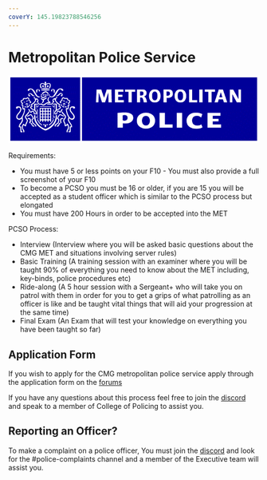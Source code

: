 ```yaml
---
coverY: 145.19823788546256
---
```


# Metropolitan Police Service

![](<../.gitbook/assets/image (93).png>)

Requirements:

* You must have 5 or less points on your F10 - You must also provide a full screenshot of your F10&#x20;
* To become a PCSO you must be 16 or older, if you are 15 you will be accepted as a student officer which is similar to the PCSO process but elongated&#x20;
* You must have 200 Hours in order to be accepted into the MET

PCSO Process:

* Interview (Interview where you will be asked basic questions about the CMG MET and situations involving server rules)&#x20;
* Basic Training (A training session with an examiner where you will be taught 90% of everything you need to know about the MET including, key-binds, police procedures etc)&#x20;
* Ride-along (A 5 hour session with a Sergeant+ who will take you on patrol with them in order for you to get a grips of what patrolling as an officer is like and be taught vital things that will aid your progression at the same time)&#x20;
* Final Exam (An Exam that will test your knowledge on everything you have been taught so far)

## Application Form

If you wish to apply for the CMG metropolitan police service apply through the application form on the [forums](https://cmgstudios.net/forums/index.php?/forms/5-police-application-form/)

If you have any questions about this process feel free to join the [discord](https://discord.gg/FcdkF5Q) and speak to a member of College of Policing to assist you.

## Reporting an Officer?

To make a complaint on a police officer, You must join the [discord](https://discord.gg/FcdkF5Q) and look for the #police-complaints channel and a member of the Executive team will assist you.
